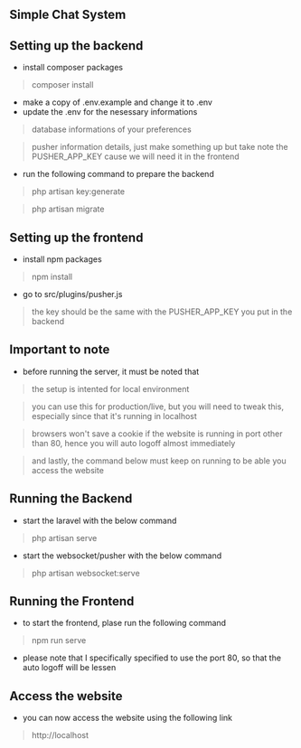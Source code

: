## Simple Chat System



## Setting up the backend

- install composer packages
> composer install

- make a copy of .env.example and change it to .env
- update the .env for the nesessary informations
> database informations of your preferences

> pusher information details, just make something up but take note the PUSHER_APP_KEY cause we will need it in the frontend


- run the following command to prepare the backend
> php artisan key:generate

> php artisan migrate



## Setting up the frontend

- install npm packages
> npm install

- go to src/plugins/pusher.js
> the key should be the same with the PUSHER_APP_KEY you put in the backend




## Important to note
- before running the server, it must be noted that
> the setup is intented for local environment

> you can use this for production/live, but you will need to tweak this, especially since that it's running in localhost

> browsers won't save a cookie if the website is running in port other than 80, hence you will auto logoff almost immediately

> and lastly, the command below must keep on running to be able you access the website



## Running the Backend
- start the laravel with the below command
> php artisan serve

- start the websocket/pusher with the below command
> php artisan websocket:serve


## Running the Frontend
- to start the frontend, plase run the following command
> npm run serve

- please note that I specifically specified to use the port 80, so that the auto logoff will be lessen

## Access the website
- you can now access the website using the following link
> http://localhost
